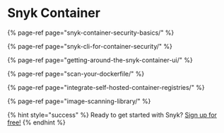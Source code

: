 # Snyk Container

{% page-ref page="snyk-container-security-basics/" %}

{% page-ref page="snyk-cli-for-container-security/" %}

{% page-ref page="getting-around-the-snyk-container-ui/" %}

{% page-ref page="scan-your-dockerfile/" %}

{% page-ref page="integrate-self-hosted-container-registries/" %}

{% page-ref page="image-scanning-library/" %}



{% hint style="success" %}
Ready to get started with Snyk? [Sign up for free!](https://snyk.io/login?cta=sign-up&loc=footer&page=support_docs_page/)
{% endhint %}

